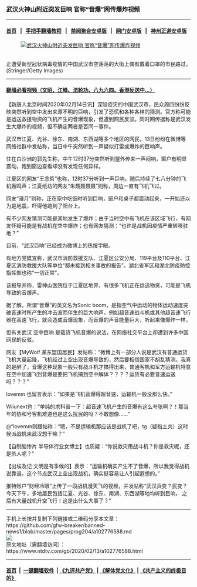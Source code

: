 ### 武汉火神山附近突发巨响 官称“音爆”网传爆炸视频
------------------------

#### [首页](https://github.com/gfw-breaker/banned-news1/blob/master/README.md) &nbsp;&nbsp;|&nbsp;&nbsp; [手把手翻墙教程](https://github.com/gfw-breaker/guides/wiki) &nbsp;&nbsp;|&nbsp;&nbsp; [禁闻聚合安卓版](https://github.com/gfw-breaker/bn-android) &nbsp;&nbsp;|&nbsp;&nbsp; [网门安卓版](https://github.com/oGate2/oGate) &nbsp;&nbsp;|&nbsp;&nbsp; [神州正道安卓版](https://github.com/SzzdOgate/update) 



<div><div class="featured_image">
 <a href="https://i.ntdtv.com/assets/uploads/2020/02/GettyImages-1200546972.jpg" target="_blank">
  <figure>
   <img alt="武汉火神山附近突发巨响 官称“音爆”网传爆炸视频" src="https://i.ntdtv.com/assets/uploads/2020/02/GettyImages-1200546972-800x450.jpg"/>
  </figure><br/>
 </a>
 <span class="caption">
  正遭受新型冠状病毒疫情的中国武汉市空荡荡的大街上偶有戴着口罩的市民路过。(Stringer/Getty Images)
 </span>
</div>
</div><hr/>

#### [翻墙必看视频（文昭、江峰、法轮功、八九六四、香港反送中...）](https://github.com/gfw-breaker/banned-news1/blob/master/pages/link3.md)

<div><div class="post_content" itemprop="articleBody">
 <p>
  【新唐人北京时间2020年02月14日讯】深陷疫灾的中国武汉市，民众周四纷纷反映突然听到空中发出来源不明的巨响，引发了恐慌和各种各样的猜测。官方称可能是运送救援物资的飞机产生的音爆现象，但遭到网民反驳。同时网传据称是武汉发生大爆炸的视频，但不确定两者是否同一事件。
 </p>
 <p>
  武汉市江夏、光谷、徐东、南湖、东西湖等多个地区的网民，13日纷纷在微博等网络社群中发帖称，当日中午突然听到一声疑似打雷或爆炸的巨响声。
 </p>
 <p>
  住在白沙洲的郭先生称，中午12时37分突然听到屋外传来一声闷响，窗户有明显震动，跑到窗边查看却没有发现任何异样。
 </p>
 <p>
  江夏区的网友“王念哲”也称，12时37分听到一声巨响，随后持续了七八分钟的飞机轰鸣声；江夏纸坊的网友“朱聂聂聂聂”则称，周边一直有飞机飞过。
 </p>
 <p>
  网友“漫月”则称，正在家中吃饭时听到巨响，窗户和桌子都震动起来，一开始还以为是地震，吓得他跑到了阳台上。
 </p>
 <p>
  有不少网友猜测可能是某地发生了爆炸；由于当时空中有飞机在该区域飞行，有网友怀疑可能是有战机在空中爆炸；也有网友猜测：“也许是战机因疫情严重转移驻地？”
 </p>
 <p>
  目前，“武汉巨响”已经成为微博上的热搜字眼。
 </p>
 <p>
  有地方党媒宣称，武汉市消防救援支队、江夏区公安分局、119平台及110平台、江夏区消防救援大队等单位“都未接到相关事故的报告”。湖北省军区和湖北防疫防控指挥部也称“一切正常”。
 </p>
 <p>
  该报导并称，雷神山医院位于江夏区地界，有很多飞机正在运送物资，可能是飞机导致的音爆声。
 </p>
 <p>
  据了解，所谓“音爆”的英文名为Sonic boom，是指空气中运动的物体运动速度突破音速时所产生的冲击波而伴生的巨大响声。例如超音速战斗机或其他超音速飞行器在高速飞行，就会造成音爆现象，而音爆的声音能量巨大，听起来像爆炸一样。
 </p>
 <p>
  但有关武汉
  <ok href="https://www.ntdtv.com/gb/空中巨响.htm">
   空中巨响
  </ok>
  是载货飞机音爆的说法，在网络社交平台上却遭到许多中国网民的反驳。
 </p>
 <p>
  网友【MyWolf 某东盟国居民】发帖称：“微博上有一部分人说是武汉有普通运货飞机大量起降，飞机经过上空出现音爆导致的，然后要相信国家不胡乱猜测。我真的是醉了，音爆这种现象一般只有战斗机才搞得出来，普通客机和军方运输机特意在空中加速飞到音爆是要把飞机搞到空中解体？？？？运货有必要音速运送吗？？？”
 </p>
 <p>
  lovemm 也留言表示：“如果是飞机音爆得超音速，运输机一般没那么快。”
 </p>
 <p>
  Wiiunext也：“单纯的求科普一下：超音速飞机产生的音爆有这么夸张啊？！那当年的协和号客机难道也是这么扰民的吗？不敢想像……”
 </p>
 <p>
  @“lovemm则跟帖称：“嗯，不是运输机那应该是战机了吧，tg（疑指土共）这时候派战机来武汉想干嘛？”
 </p>
 <p>
  【自制脑惨片 半导体行业女博士】也质疑：“你说救灾用战斗机？你是救灾呢，还是杀人呢？”
 </p>
 <p>
  【出埃及记 文明是有季候的】表示：“运输机确实产生不了音爆，所以我觉得战机说靠谱。这个节点武汉上空出现战机，确实挺容易让人引起遐想的。”
 </p>
 <p>
  推特账户“财经冷眼”上传了一段战机漫天飞的视频，并发帖称“武汉兵变？民变？ 今天下午，多地居民包括江夏、光谷、徐东、南湖、东西湖等地均听到巨响， 之后有大量战机升空飞行！这是出什么大事了？”
 </p>
</div></div>
<hr/>
手机上长按并复制下列链接或二维码分享本文章：<br/>
https://github.com/gfw-breaker/banned-news1/blob/master/pages/prog204/a102776588.md <br/>
<a href='https://github.com/gfw-breaker/banned-news1/blob/master/pages/prog204/a102776588.md'><img src='https://github.com/gfw-breaker/banned-news1/blob/master/pages/prog204/a102776588.md.png'/></a> <br/>
原文地址（需翻墙访问）：https://www.ntdtv.com/gb/2020/02/13/a102776588.html


------------------------
#### [首页](https://github.com/gfw-breaker/banned-news1/blob/master/README.md) &nbsp;|&nbsp; [一键翻墙软件](https://github.com/gfw-breaker/nogfw/blob/master/README.md) &nbsp;| [《九评共产党》](https://github.com/gfw-breaker/9ping.md/blob/master/README.md#九评之一评共产党是什么) | [《解体党文化》](https://github.com/gfw-breaker/jtdwh.md/blob/master/README.md) | [《共产主义的终极目的》](https://github.com/gfw-breaker/gczydzjmd.md/blob/master/README.md)


<img src='http://gfw-breaker.win/banned-news/pages/prog204/a102776588.md' width='0px' height='0px'/>